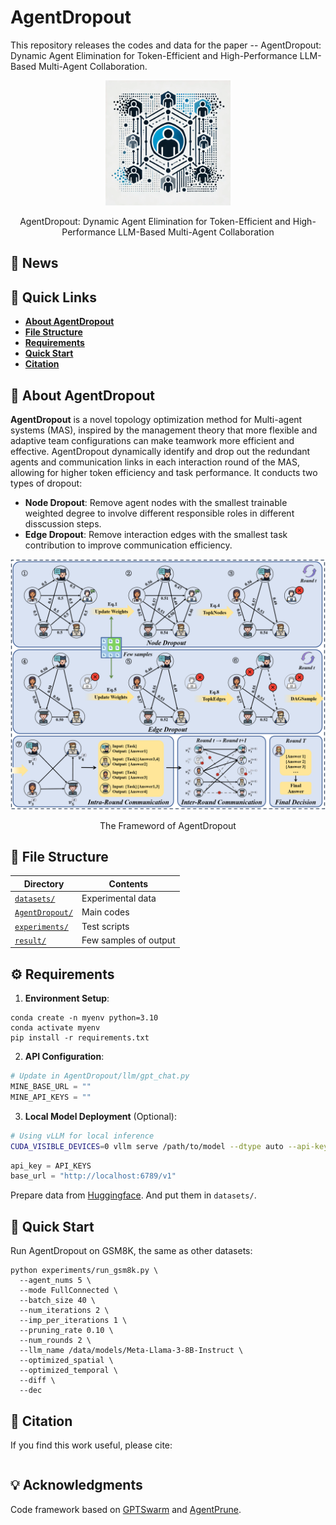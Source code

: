 # AgentDropout

This repository releases the codes and data for the paper -- AgentDropout: Dynamic Agent Elimination for Token-Efficient and High-Performance LLM-Based Multi-Agent Collaboration.

<div align="center">
    <img src="image/README/logo.png" width=200></img>
    <p class="image-caption">AgentDropout: Dynamic Agent Elimination for Token-Efficient and High-Performance LLM-Based Multi-Agent Collaboration</p>
</div>

## **📣 News**

## **🔗 Quick Links**

- **[About AgentDropout](#about)**
- **[File Structure](#structure)**
- **[Requirements](#requirements)**
- **[Quick Start](#start)**
- **[Citation](#citation)**

## **🧠 About AgentDropout**<a name="about"></a>

<!-- **AgentDropout** is a novel topology optimization method for Multi-agent system with domain transferability and structure robustness. AgentDropout dynamically adjusts the participating agents and communication links among agents in each round, allowing for more flexible and adaptive team configurations.  -->
**AgentDropout** is a novel topology optimization method for Multi-agent systems (MAS), inspired by the management theory that more flexible and adaptive team configurations can make teamwork more efficient and effective. AgentDropout dynamically identify and drop out the redundant agents and communication links in each interaction round of the MAS, allowing for higher token efficiency and task performance.
It conducts two types of dropout:
<!-- It abstracts the structures of MAS into communication graphs, with agents as nodes and the interactions between them as edges, and conduct two types of dropout: -->
- **Node Dropout**: Remove agent nodes with the smallest trainable weighted degree to involve different responsible roles in different disscussion steps.
- **Edge Dropout**: Remove interaction edges with the smallest task contribution to improve communication efficiency.

<!-- <img src="image/README/main.png" alt="main" style="zoom: 33%;" /> -->
<div align="center">
    <img src="image/README/main.png"></img>
    <p class="image-caption">The Frameword of AgentDropout</p>
</div>



## **📂 File Structure**<a name="structure"></a>

| Directory       | Contents              |
| --------------- | --------------------- |
| [`datasets/`](https://github.com/wangzx1219/AgentDropout/tree/main/datasets)     | Experimental data     |
| [`AgentDropout/`](https://github.com/wangzx1219/AgentDropout/tree/main/AgentDropout) | Main codes            |
| [`experiments/`](https://github.com/wangzx1219/AgentDropout/tree/main/experiments)  | Test scripts          |
| [`result/`](https://github.com/wangzx1219/AgentDropout/tree/main/result)       | Few samples of output |

## **⚙️ Requirements**<a name="requirements"></a>

1. **Environment Setup**:

```shell
conda create -n myenv python=3.10
conda activate myenv
pip install -r requirements.txt
```

2. **API Configuration**:

```python
# Update in AgentDropout/llm/gpt_chat.py
MINE_BASE_URL = ""
MINE_API_KEYS = ""
```

3. **Local Model Deployment** (Optional):

```bash
# Using vLLM for local inference
CUDA_VISIBLE_DEVICES=0 vllm serve /path/to/model --dtype auto --api-key API_KEYS --port 6789
```

```python
api_key = API_KEYS
base_url = "http://localhost:6789/v1"
```

Prepare data from [Huggingface](https://huggingface.co/). And put them in `datasets/`.

## **🚀 Quick Start**<a name="start"></a>

Run AgentDropout on GSM8K, the same as other datasets: 

```shell
python experiments/run_gsm8k.py \
  --agent_nums 5 \
  --mode FullConnected \
  --batch_size 40 \
  --num_iterations 2 \
  --imp_per_iterations 1 \
  --pruning_rate 0.10 \
  --num_rounds 2 \
  --llm_name /data/models/Meta-Llama-3-8B-Instruct \
  --optimized_spatial \
  --optimized_temporal \
  --diff \
  --dec
```

## **📜 Citation**<a name="citation"></a>

If you find this work useful, please cite:

```tex

```

## **💡 Acknowledgments**<a name="acknowledgments"></a>

Code framework based on [GPTSwarm](https://github.com/metauto-ai/GPTSwarm) and [AgentPrune](https://github.com/yanweiyue/AgentPrune).
